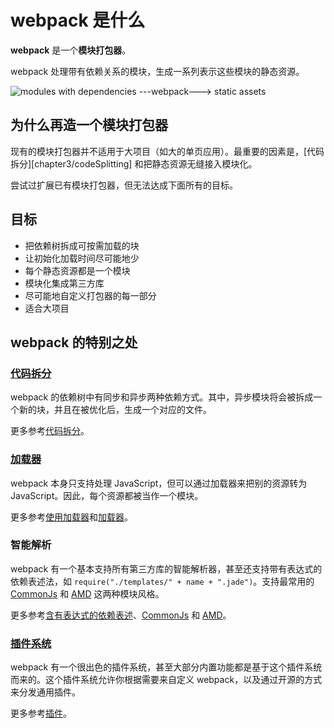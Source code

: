 # webpack 是什么

**webpack** 是一个**模块打包器**。

webpack 处理带有依赖关系的模块，生成一系列表示这些模块的静态资源。


![modules with dependencies ---webpack---> static assets](http://webpack.github.io/assets/what-is-webpack.png)

## 为什么再造一个模块打包器

现有的模块打包器并不适用于大项目（如大的单页应用）。最重要的因素是，[代码拆分][chapter3/codeSplitting] 和把静态资源无缝接入模块化。

尝试过扩展已有模块打包器，但无法达成下面所有的目标。

## 目标

- 把依赖树拆成可按需加载的块
- 让初始化加载时间尽可能地少
- 每个静态资源都是一个模块
- 模块化集成第三方库
- 尽可能地自定义打包器的每一部分
- 适合大项目

## webpack 的特别之处

### [代码拆分][Code Spliting]

webpack 的依赖树中有同步和异步两种依赖方式。其中，异步模块将会被拆成一个新的块，并且在被优化后，生成一个对应的文件。

更多参考[代码拆分][Code Spliting]。

### [加载器][Loaders]

webpack 本身只支持处理 JavaScript，但可以通过加载器来把别的资源转为 JavaScript。因此，每个资源都被当作一个模块。

更多参考[使用加载器][Using loaders]和[加载器][Loaders]。

### 智能解析

webpack 有一个基本支持所有第三方库的智能解析器，甚至还支持带有表达式的依赖表述法，如 `require("./templates/" + name + ".jade")`。支持最常用的 [CommonJs][CommonJs] 和 [AMD][AMD] 这两种模块风格。

更多参考[含有表达式的依赖表述][context]、[CommonJs][CommonJs] 和 [AMD][AMD]。

### [插件系统][plugins]

webpack 有一个很出色的插件系统，甚至大部分内置功能都是基于这个插件系统而来的。这个插件系统允许你根据需要来自定义 webpack，以及通过开源的方式来分发通用插件。

更多参考[插件][plugins]。

[Code Spliting]: code-spliting.md
[Loaders]: loaders.md
[Using loaders]: using-loaders.md
[CommonJs]: commonjs.md
[AMD]: amd.md
[context]: context.md
[plugins]: plugins.md
